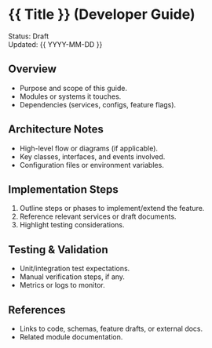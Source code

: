 # {{ Title }} (Developer Guide)

Status: Draft  
Updated: {{ YYYY-MM-DD }}

## Overview
- Purpose and scope of this guide.
- Modules or systems it touches.
- Dependencies (services, configs, feature flags).

## Architecture Notes
- High-level flow or diagrams (if applicable).
- Key classes, interfaces, and events involved.
- Configuration files or environment variables.

## Implementation Steps
1. Outline steps or phases to implement/extend the feature.
2. Reference relevant services or draft documents.
3. Highlight testing considerations.

## Testing & Validation
- Unit/integration test expectations.
- Manual verification steps, if any.
- Metrics or logs to monitor.

## References
- Links to code, schemas, feature drafts, or external docs.
- Related module documentation.
